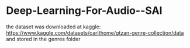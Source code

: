 # Deep-Learning-For-Audio--SAI
the dataset was downloaded at kaggle: https://www.kaggle.com/datasets/carlthome/gtzan-genre-collection/data
and stored in the genres folder

